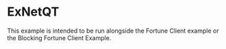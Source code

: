 # ExNetQT
This example is intended to be run alongside the Fortune Client example or the Blocking Fortune Client Example.
